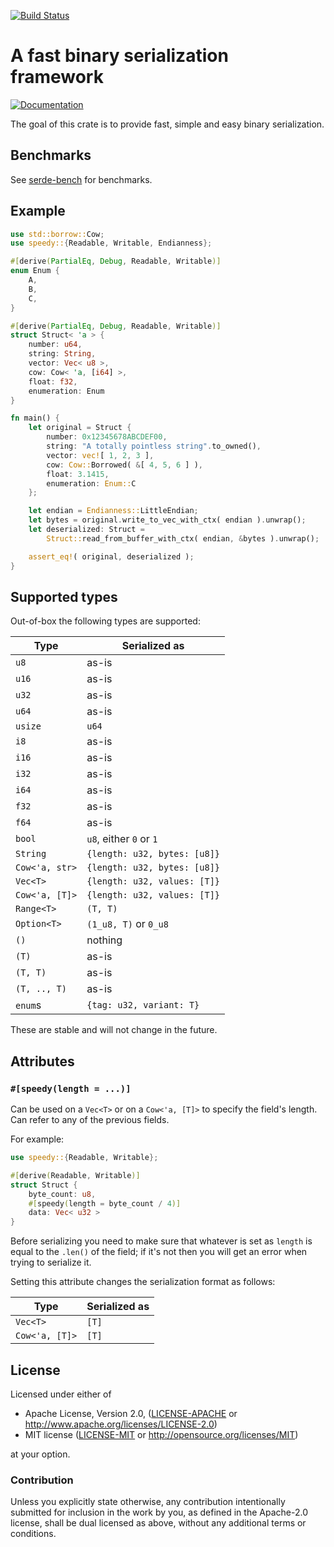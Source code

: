 [![Build Status](https://api.travis-ci.org/koute/speedy.svg)](https://travis-ci.org/koute/speedy)

# A fast binary serialization framework

[![Documentation](https://docs.rs/speedy/badge.svg)](https://docs.rs/speedy/*/speedy/)

The goal of this crate is to provide fast, simple and easy binary serialization.

## Benchmarks

See [serde-bench](https://github.com/koute/serde-bench) for benchmarks.

## Example

```rust
use std::borrow::Cow;
use speedy::{Readable, Writable, Endianness};

#[derive(PartialEq, Debug, Readable, Writable)]
enum Enum {
    A,
    B,
    C,
}

#[derive(PartialEq, Debug, Readable, Writable)]
struct Struct< 'a > {
    number: u64,
    string: String,
    vector: Vec< u8 >,
    cow: Cow< 'a, [i64] >,
    float: f32,
    enumeration: Enum
}

fn main() {
    let original = Struct {
        number: 0x12345678ABCDEF00,
        string: "A totally pointless string".to_owned(),
        vector: vec![ 1, 2, 3 ],
        cow: Cow::Borrowed( &[ 4, 5, 6 ] ),
        float: 3.1415,
        enumeration: Enum::C
    };

    let endian = Endianness::LittleEndian;
    let bytes = original.write_to_vec_with_ctx( endian ).unwrap();
    let deserialized: Struct =
        Struct::read_from_buffer_with_ctx( endian, &bytes ).unwrap();

    assert_eq!( original, deserialized );
}
```

## Supported types

Out-of-box the following types are supported:

|           Type |                Serialized as |
| -------------- | ---------------------------- |
|           `u8` |                        as-is |
|          `u16` |                        as-is |
|          `u32` |                        as-is |
|          `u64` |                        as-is |
|        `usize` |                        `u64` |
|           `i8` |                        as-is |
|          `i16` |                        as-is |
|          `i32` |                        as-is |
|          `i64` |                        as-is |
|          `f32` |                        as-is |
|          `f64` |                        as-is |
|         `bool` |      `u8`, either `0` or `1` |
|       `String` | `{length: u32, bytes: [u8]}` |
| `Cow<'a, str>` | `{length: u32, bytes: [u8]}` |
|       `Vec<T>` | `{length: u32, values: [T]}` |
| `Cow<'a, [T]>` | `{length: u32, values: [T]}` |
|     `Range<T>` |                     `(T, T)` |
|    `Option<T>` |        `(1_u8, T)` or `0_u8` |
|           `()` |                      nothing |
|          `(T)` |                        as-is |
|       `(T, T)` |                        as-is |
|   `(T, .., T)` |                        as-is |
|        `enum`s |     `{tag: u32, variant: T}` |

These are stable and will not change in the future.

## Attributes

### `#[speedy(length = ...)]`

Can be used on a `Vec<T>` or on a `Cow<'a, [T]>` to specify
the field's length. Can refer to any of the previous fields.

For example:

```rust
use speedy::{Readable, Writable};

#[derive(Readable, Writable)]
struct Struct {
    byte_count: u8,
    #[speedy(length = byte_count / 4)]
    data: Vec< u32 >
}
```

Before serializing you need to make sure that whatever is set as `length`
is equal to the `.len()` of the field; if it's not then you will get
an error when trying to serialize it.

Setting this attribute changes the serialization format as follows:


|           Type |                Serialized as |
| -------------- | ---------------------------- |
|       `Vec<T>` |                        `[T]` |
| `Cow<'a, [T]>` |                        `[T]` |

## License

Licensed under either of

  * Apache License, Version 2.0, ([LICENSE-APACHE](LICENSE-APACHE) or http://www.apache.org/licenses/LICENSE-2.0)
  * MIT license ([LICENSE-MIT](LICENSE-MIT) or http://opensource.org/licenses/MIT)

at your option.

### Contribution

Unless you explicitly state otherwise, any contribution intentionally submitted
for inclusion in the work by you, as defined in the Apache-2.0 license, shall be
dual licensed as above, without any additional terms or conditions.
